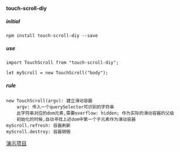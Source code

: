 #### touch-scroll-diy

##### initial
	
	npm install touch-scroll-diy --save


##### use

	import TouchScroll from "touch-scroll-diy";

	let myScroll = new TouchScroll("body");


##### rule

	new TouchScroll(argv): 建立滑动容器
		argv: 传入一个querySelector可识别的字符串
		此字符串对应的dom元素,需要overflow: hidden; 作为实际的滑动容器的父级
		初始化的时候,自动寻找上述dom中第一个子元素作为滑动容器
	myScroll.refresh: 容器刷新
	myScroll.destroy: 容器销毁

[演示项目](https://github.com/huoxuhuoxu/touch-scroll-diy-demo)
